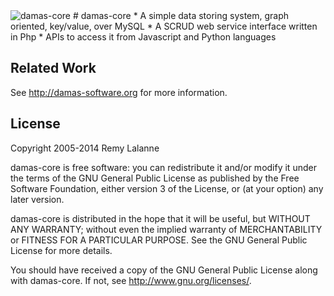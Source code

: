 <img src="http://www.damas-software.com/img/title.png" alt="damas-core"/>
# damas-core
* A simple data storing system, graph oriented, key/value, over MySQL
* A SCRUD web service interface written in Php
* APIs to access it from Javascript and Python languages

## Related Work
See http://damas-software.org for more information.

## License
Copyright 2005-2014 Remy Lalanne

damas-core is free software: you can redistribute it and/or modify
it under the terms of the GNU General Public License as published by
the Free Software Foundation, either version 3 of the License, or
(at your option) any later version.

damas-core is distributed in the hope that it will be useful,
but WITHOUT ANY WARRANTY; without even the implied warranty of
MERCHANTABILITY or FITNESS FOR A PARTICULAR PURPOSE.  See the
GNU General Public License for more details.

You should have received a copy of the GNU General Public License
along with damas-core.  If not, see <http://www.gnu.org/licenses/>.
